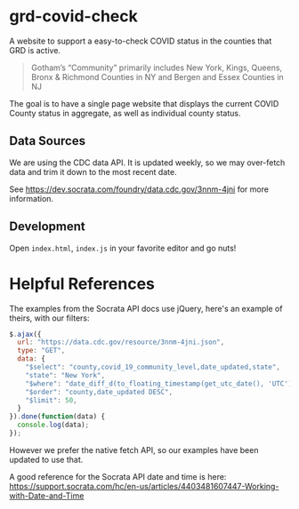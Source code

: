 # grd-covid-check

A website to support a easy-to-check COVID status in the counties that GRD is active.

> Gotham’s “Community” primarily includes New York, Kings, Queens, Bronx & Richmond Counties in NY and Bergen and Essex Counties in NJ

The goal is to have a single page website that displays the current COVID County status
in aggregate, as well as individual county status.

## Data Sources

We are using the CDC data API.
It is updated weekly, so we may over-fetch data and trim it down to the most recent date.

See https://dev.socrata.com/foundry/data.cdc.gov/3nnm-4jni for more information.

## Development

Open `index.html`, `index.js` in your favorite editor and go nuts!

# Helpful References

The examples from the Socrata API docs use jQuery, here's an example of theirs,
with our filters:

```js
$.ajax({
  url: "https://data.cdc.gov/resource/3nnm-4jni.json",
  type: "GET",
  data: {
    "$select": "county,covid_19_community_level,date_updated,state",
    "state": "New York",
    "$where": "date_diff_d(to_floating_timestamp(get_utc_date(), 'UTC'), `date_updated`) <= 7 and county in('New York County', 'Kings County', 'Queens County', 'Bronx County', 'Richmond County')",
    "$order": "county,date_updated DESC",
    "$limit": 50,
  }
}).done(function(data) {
  console.log(data);
});
```

However we prefer the native fetch API, so our examples have been updated to use that.

A good reference for the Socrata API date and time is here:
https://support.socrata.com/hc/en-us/articles/4403481607447-Working-with-Date-and-Time
